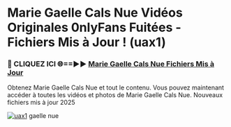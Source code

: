 # Marie Gaelle Cals Nue Vidéos Originales 0nlyFans Fuitées - Fichiers Mis à Jour ! (uax1)

<h3>🔴 CLIQUEZ ICI 🌐==►► <a href="https://tinyurl.com/2pmr4ezf" rel="nofollow">Marie Gaelle Cals Nue Fichiers Mis à Jour</a></h3>

Obtenez Marie Gaelle Cals Nue et tout le contenu. Vous pouvez maintenant accéder à toutes les vidéos et photos de Marie Gaelle Cals Nue. Nouveaux fichiers mis à jour 2025

[![uax1](https://i.imgur.com/6SNvagu.gif)](https://tinyurl.com/2pmr4ezf)
gaelle nue